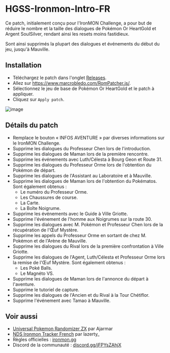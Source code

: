 # HGSS-Ironmon-Intro-FR
Ce patch, initialement conçu pour l'IronMON Challenge, a pour but de réduire le nombre et la taille des dialogues de Pokémon Or HeartGold et Argent SoulSilver, rendant ainsi les resets moins fastidieux.

Sont ainsi supprimés la plupart des dialogues et événements du début du jeu, jusqu'à Mauville.

## Installation
- Téléchargez le patch dans l'onglet [Releases](https://github.com/Somnides/HGSS-Ironmon-Intro-FR/releases/latest).
- Allez sur https://www.marcrobledo.com/RomPatcher.js/.
- Sélectionnez le jeu de base de Pokémon Or HeartGold et le patch à appliquer.
- Cliquez sur `Apply patch`.

![image](https://github.com/Somnides/HGSS-Ironmon-Intro-FR/assets/135850967/2ca91622-8552-462f-994e-2e1d68578f67)

## Détails du patch
- Remplace le bouton « INFOS AVENTURE » par diverses informations sur le IronMON Challenge.
- Supprime les dialogues du Professeur Chen lors de l'introduction.
- Supprime les dialogues de Maman lors de la première rencontre.
- Supprime les événements avec Luth/Célesta à Bourg Geon et Route 31.
- Supprime les dialogues du Professeur Orme lors de l'obtention du Pokémon de départ.
- Supprime les dialogues de l'Assistant au Laboratoire et à Mauville.
- Supprime les dialogues de Maman lors de l'obtention du Pokématos. Sont également obtenus :
  - Le numéro du Professeur Orme.
  - Les Chaussures de course.
  - La Carte.
  - La Boîte Noigrume.
- Supprime les événements avec le Guide à Ville Griotte.
- Supprime l'événement de l'homme aux Noigrumes sur la route 30.
- Supprime les dialogues avec M. Pokémon et Professeur Chen lors de la récupération de l'Œuf Mystère.
- Supprime les appels du Professeur Orme en sortant de chez M. Pokémon et de l'Arène de Mauville.
- Supprime les dialogues du Rival lors de la première confrontation à Ville Griotte.
- Supprime les dialogues de l'Agent, Luth/Célesta et Professeur Orme lors la remise de l'Œuf Mystère. Sont également obtenus :
  - Les Poké Balls.
  - Le Magnéto VS.
- Supprime les dialogues de Maman lors de l'annonce du départ à l'aventure.
- Supprime le tutoriel de capture.
- Supprime les dialogues de l'Ancien et du Rival à la Tour Chétiflor.
- Supprime l'événement avec Tamao à Mauville.

## Voir aussi
- [Universal Pokemon Randomizer ZX](https://github.com/Ajarmar/universal-pokemon-randomizer-zx) par Ajarmar  
- [NDS Ironmon Tracker French](https://github.com/Piomale/NDS-Ironmon-Tracker-French) par lazerty_  
- Règles officielles : [ironmon.gg](http://ironmon.gg/)  
- Discord de la communauté : [discord.gg/jFPYsZAhjX](https://discord.gg/jFPYsZAhjX)
